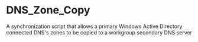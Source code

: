 # DNS_Zone_Copy
A synchronization script that allows a primary Windows Active Directory connected DNS's zones to be copied to a workgroup secondary DNS server
